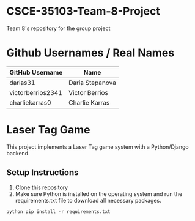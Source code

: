 # CSCE-35103-Team-8-Project
Team 8's repository for the group project

# Github Usernames / Real Names
| GitHub Username   | Name   |
|------------|------------|
| darias31 | Daria Stepanova |
| victorberrios2341 | Victor Berrios |
| charliekarras0 | Charlie Karras |

# Laser Tag Game

This project implements a Laser Tag game system with a Python/Django backend.

## Setup Instructions

1. Clone this repository
2. Make sure Python is installed on the operating system and run the requirements.txt file to download all necessary packages.

```
python pip install -r requirements.txt
```

   
